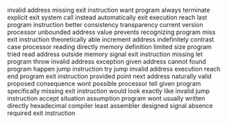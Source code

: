 invalid address missing exit instruction want program always terminate explicit exit system call instead automatically exit execution reach last program instruction better consistency transparency current version processor unbounded address value prevents recognizing program miss exit instruction theoretically able increment address indefinitely contrast case processor reading directly memory definition limited size program tried read address outside memory signal exit instruction missing let program throw invalid address exception given address cannot found program happen jump instruction try jump invalid address execution reach end program exit instruction provided point next address naturally valid proposed consequence wont possible processor tell given program specifically missing exit instruction would look exactly like invalid jump instruction accept situation assumption program wont usually written directly hexadecimal compiler least assembler designed signal absence required exit instruction